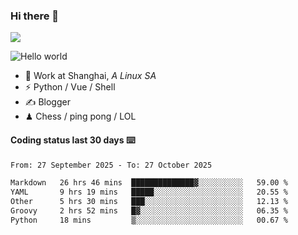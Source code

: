 ### Hi there 👋
![](https://komarev.com/ghpvc/?username=Xuhandsome)


<img src="https://github-readme-stats.vercel.app/api?username=XuHandsome&show_icons=true&theme=merko" alt="Hello world">

<br/>

- 🍻  Work at Shanghai, _A Linux SA_
- ⚡  Python / Vue / Shell
- ✍️  Blogger
- ♟  Chess / ping pong / LOL

#### Coding status last 30 days ⌨️

<!--START_SECTION:waka-->

```txt
From: 27 September 2025 - To: 27 October 2025

Markdown   26 hrs 46 mins  ██████████████▓░░░░░░░░░░   59.00 %
YAML       9 hrs 19 mins   █████░░░░░░░░░░░░░░░░░░░░   20.55 %
Other      5 hrs 30 mins   ███░░░░░░░░░░░░░░░░░░░░░░   12.13 %
Groovy     2 hrs 52 mins   █▓░░░░░░░░░░░░░░░░░░░░░░░   06.35 %
Python     18 mins         ▒░░░░░░░░░░░░░░░░░░░░░░░░   00.67 %
```

<!--END_SECTION:waka-->
